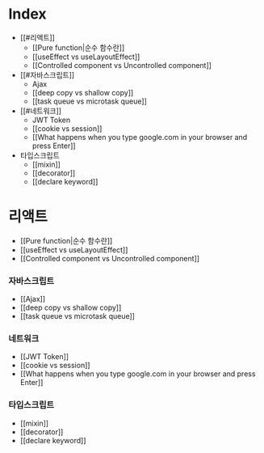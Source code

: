 # Index
- [[#리액트]]
	- [[Pure function|순수 함수란]]
	- [[useEffect vs useLayoutEffect]]
	- [[Controlled component vs Uncontrolled component]]
- [[#자바스크립트]]
	- Ajax
	- [[deep copy vs shallow copy]]
	- [[task queue vs microtask queue]]
- [[#네트워크]]
	- JWT Token
	- [[cookie vs session]]
	- [[What happens when you type google.com in your browser and press Enter]]
- 타입스크립트 
	- [[mixin]]
	- [[decorator]]
	- [[declare keyword]]
# 리액트
- [[Pure function|순수 함수란]]
- [[useEffect vs useLayoutEffect]]
- [[Controlled component vs Uncontrolled component]]

### 자바스크립트
- [[Ajax]]
- [[deep copy vs shallow copy]]
- [[task queue vs microtask queue]]

### 네트워크
- [[JWT Token]]
- [[cookie vs session]]
- [[What happens when you type google.com in your browser and press Enter]]

### 타입스크립트
- [[mixin]]
- [[decorator]]
- [[declare keyword]]